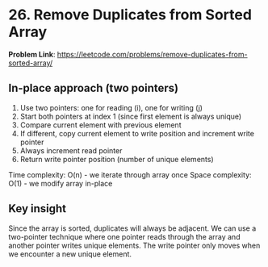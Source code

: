 # 26. Remove Duplicates from Sorted Array

**Problem Link**: https://leetcode.com/problems/remove-duplicates-from-sorted-array/


## In-place approach (two pointers)
1. Use two pointers: one for reading (i), one for writing (j)
2. Start both pointers at index 1 (since first element is always unique)
3. Compare current element with previous element
4. If different, copy current element to write position and increment write pointer
5. Always increment read pointer
6. Return write pointer position (number of unique elements)

Time complexity: O(n) - we iterate through array once
Space complexity: O(1) - we modify array in-place


## Key insight
Since the array is sorted, duplicates will always be adjacent. We can use a two-pointer technique where one pointer reads through the array and another pointer writes unique elements. The write pointer only moves when we encounter a new unique element. 